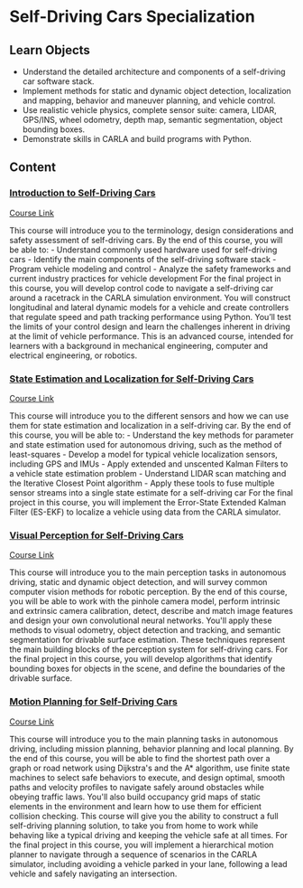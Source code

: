 # Self-Driving Cars Specialization

## Learn Objects

- Understand the detailed architecture and components of a self-driving car software stack.
- Implement methods for static and dynamic object detection, localization and mapping, behavior and maneuver planning, and vehicle control.
- Use realistic vehicle physics, complete sensor suite: camera, LIDAR, GPS/INS, wheel odometry, depth map, semantic segmentation, object bounding boxes.
- Demonstrate skills in CARLA and build programs with Python.

## Content

### [Introduction to Self-Driving Cars](./01_introduction_to_self_driving_cars)

[Course Link](https://www.coursera.org/learn/intro-self-driving-cars)

This course will introduce you to the terminology, design considerations and safety assessment of self-driving cars. By the end of this course, you will be able to: - Understand commonly used hardware used for self-driving cars - Identify the main components of the self-driving software stack - Program vehicle modeling and control - Analyze the safety frameworks and current industry practices for vehicle development For the final project in this course, you will develop control code to navigate a self-driving car around a racetrack in the CARLA simulation environment. You will construct longitudinal and lateral dynamic models for a vehicle and create controllers that regulate speed and path tracking performance using Python. You’ll test the limits of your control design and learn the challenges inherent in driving at the limit of vehicle performance. This is an advanced course, intended for learners with a background in mechanical engineering, computer and electrical engineering, or robotics.

### [State Estimation and Localization for Self-Driving Cars](./02_state_estimation_and_localization)

[Course Link](https://www.coursera.org/learn/state-estimation-localization-self-driving-cars)

This course will introduce you to the different sensors and how we can use them for state estimation and localization in a self-driving car. By the end of this course, you will be able to: - Understand the key methods for parameter and state estimation used for autonomous driving, such as the method of least-squares - Develop a model for typical vehicle localization sensors, including GPS and IMUs - Apply extended and unscented Kalman Filters to a vehicle state estimation problem - Understand LIDAR scan matching and the Iterative Closest Point algorithm - Apply these tools to fuse multiple sensor streams into a single state estimate for a self-driving car For the final project in this course, you will implement the Error-State Extended Kalman Filter (ES-EKF) to localize a vehicle using data from the CARLA simulator.

### [Visual Perception for Self-Driving Cars](./03_visual_perception)

[Course Link](https://www.coursera.org/learn/visual-perception-self-driving-cars)

This course will introduce you to the main perception tasks in autonomous driving, static and dynamic object detection, and will survey common computer vision methods for robotic perception. By the end of this course, you will be able to work with the pinhole camera model, perform intrinsic and extrinsic camera calibration, detect, describe and match image features and design your own convolutional neural networks. You'll apply these methods to visual odometry, object detection and tracking, and semantic segmentation for drivable surface estimation. These techniques represent the main building blocks of the perception system for self-driving cars. For the final project in this course, you will develop algorithms that identify bounding boxes for objects in the scene, and define the boundaries of the drivable surface.

### [Motion Planning for Self-Driving Cars](./04_motion_planning)

[Course Link](https://www.coursera.org/learn/motion-planning-self-driving-cars)

This course will introduce you to the main planning tasks in autonomous driving, including mission planning, behavior planning and local planning. By the end of this course, you will be able to find the shortest path over a graph or road network using Dijkstra's and the A* algorithm, use finite state machines to select safe behaviors to execute, and design optimal, smooth paths and velocity profiles to navigate safely around obstacles while obeying traffic laws. You'll also build occupancy grid maps of static elements in the environment and learn how to use them for efficient collision checking. This course will give you the ability to construct a full self-driving planning solution, to take you from home to work while behaving like a typical driving and keeping the vehicle safe at all times. For the final project in this course, you will implement a hierarchical motion planner to navigate through a sequence of scenarios in the CARLA simulator, including avoiding a vehicle parked in your lane, following a lead vehicle and safely navigating an intersection.
